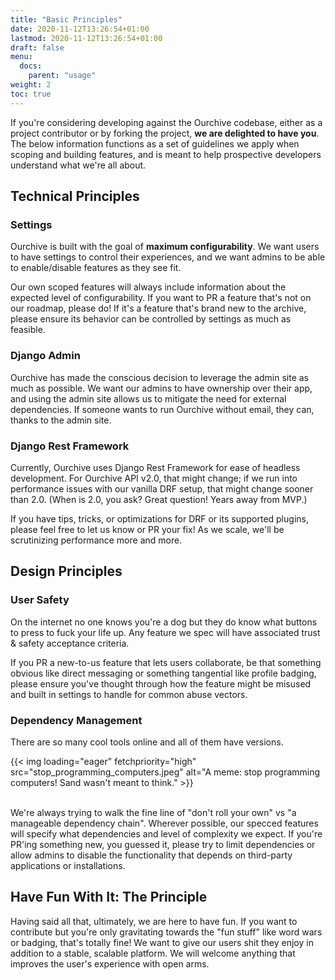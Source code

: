 ```yaml
---
title: "Basic Principles"
date: 2020-11-12T13:26:54+01:00
lastmod: 2020-11-12T13:26:54+01:00
draft: false
menu:
  docs:
    parent: "usage"
weight: 2
toc: true
---
```


If you're considering developing against the Ourchive codebase, either as a project contributor or by forking the project, **we are delighted to have you**. The below information functions as a set of guidelines we apply when scoping and building features, and is meant to help prospective developers understand what we're all about.

<!--more-->



## Technical Principles

### Settings

Ourchive is built with the goal of **maximum configurability**. We want users to have settings to control their experiences, and we want admins to be able to enable/disable features as they see fit. 

Our own scoped features will always include information about the expected level of configurability. If you want to PR a feature that's not on our roadmap, please do! If it's a feature that's brand new to the archive, please ensure its behavior can be controlled by settings as much as feasible.

### Django Admin

Ourchive has made the conscious decision to leverage the admin site as much as possible. We want our admins to have ownership over their app, and using the admin site allows us to mitigate the need for external dependencies. If someone wants to run Ourchive without email, they can, thanks to the admin site. 

### Django Rest Framework

Currently, Ourchive uses Django Rest Framework for ease of headless development. For Ourchive API v2.0, that might change; if we run into performance issues with our vanilla DRF setup, that might change sooner than 2.0. (When is 2.0, you ask? Great question! Years away from MVP.) 

If you have tips, tricks, or optimizations for DRF or its supported plugins, please feel free to let us know or PR your fix! As we scale, we'll be scrutinizing performance more and more.

## Design Principles

### User Safety

On the internet no one knows you're a dog but they do know what buttons to press to fuck your life up. Any feature we spec will have associated trust & safety acceptance criteria.

If you PR a new-to-us feature that lets users collaborate, be that something obvious like direct messaging or something tangential like profile badging, please ensure you've thought through how the feature might be misused and built in settings to handle for common abuse vectors.

### Dependency Management

There are so many cool tools online and all of them have versions.

{{< img loading="eager" fetchpriority="high" src="stop_programming_computers.jpeg" alt="A meme: stop programming computers! Sand wasn't meant to think." >}}

\
We're always trying to walk the fine line of "don't roll your own" vs "a manageable dependency chain". Wherever possible, our specced features will specify what dependencies and level of complexity we expect. If you're PR'ing something new, you guessed it, please try to limit dependencies or allow admins to disable the functionality that depends on third-party applications or installations. 

## Have Fun With It: The Principle

Having said all that, ultimately, we are here to have fun. If you want to contribute but you're only gravitating towards the "fun stuff" like word wars or badging, that's totally fine! We want to give our users shit they enjoy in addition to a stable, scalable platform. We will welcome anything that improves the user's experience with open arms.